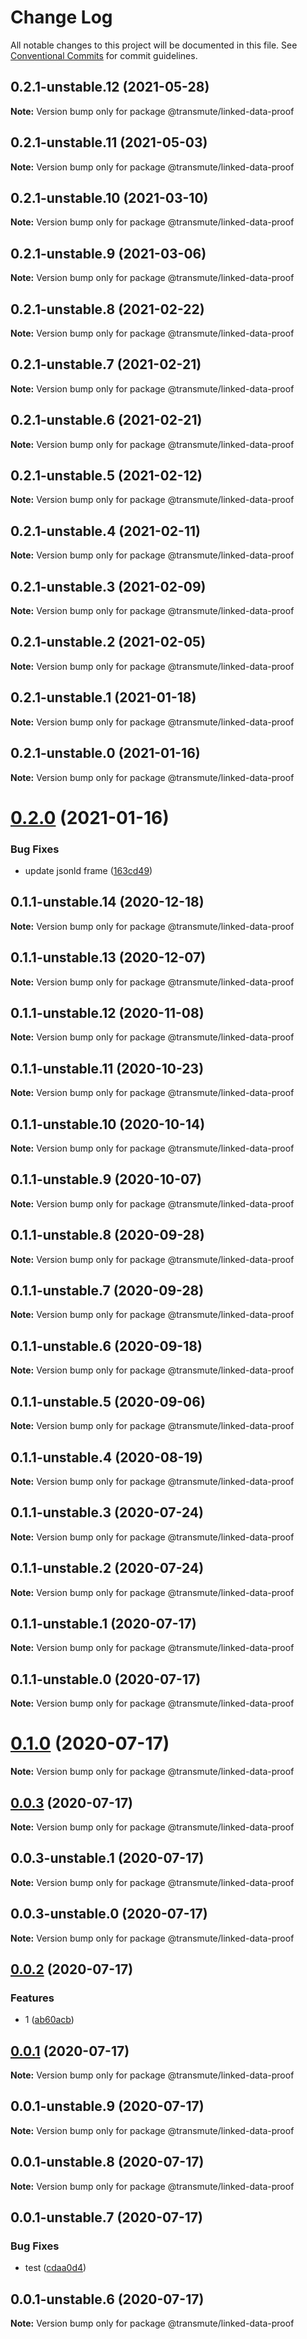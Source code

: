 # Change Log

All notable changes to this project will be documented in this file.
See [Conventional Commits](https://conventionalcommits.org) for commit guidelines.

## 0.2.1-unstable.12 (2021-05-28)

**Note:** Version bump only for package @transmute/linked-data-proof





## 0.2.1-unstable.11 (2021-05-03)

**Note:** Version bump only for package @transmute/linked-data-proof





## 0.2.1-unstable.10 (2021-03-10)

**Note:** Version bump only for package @transmute/linked-data-proof





## 0.2.1-unstable.9 (2021-03-06)

**Note:** Version bump only for package @transmute/linked-data-proof





## 0.2.1-unstable.8 (2021-02-22)

**Note:** Version bump only for package @transmute/linked-data-proof





## 0.2.1-unstable.7 (2021-02-21)

**Note:** Version bump only for package @transmute/linked-data-proof





## 0.2.1-unstable.6 (2021-02-21)

**Note:** Version bump only for package @transmute/linked-data-proof





## 0.2.1-unstable.5 (2021-02-12)

**Note:** Version bump only for package @transmute/linked-data-proof





## 0.2.1-unstable.4 (2021-02-11)

**Note:** Version bump only for package @transmute/linked-data-proof





## 0.2.1-unstable.3 (2021-02-09)

**Note:** Version bump only for package @transmute/linked-data-proof





## 0.2.1-unstable.2 (2021-02-05)

**Note:** Version bump only for package @transmute/linked-data-proof





## 0.2.1-unstable.1 (2021-01-18)

**Note:** Version bump only for package @transmute/linked-data-proof





## 0.2.1-unstable.0 (2021-01-16)

**Note:** Version bump only for package @transmute/linked-data-proof





# [0.2.0](https://github.com/transmute-industries/vc.js/compare/v0.1.1-unstable.14...v0.2.0) (2021-01-16)


### Bug Fixes

* update jsonld frame ([163cd49](https://github.com/transmute-industries/vc.js/commit/163cd492951ac46af43922e62423ea7628c4a82f))





## 0.1.1-unstable.14 (2020-12-18)

**Note:** Version bump only for package @transmute/linked-data-proof





## 0.1.1-unstable.13 (2020-12-07)

**Note:** Version bump only for package @transmute/linked-data-proof





## 0.1.1-unstable.12 (2020-11-08)

**Note:** Version bump only for package @transmute/linked-data-proof





## 0.1.1-unstable.11 (2020-10-23)

**Note:** Version bump only for package @transmute/linked-data-proof





## 0.1.1-unstable.10 (2020-10-14)

**Note:** Version bump only for package @transmute/linked-data-proof





## 0.1.1-unstable.9 (2020-10-07)

**Note:** Version bump only for package @transmute/linked-data-proof





## 0.1.1-unstable.8 (2020-09-28)

**Note:** Version bump only for package @transmute/linked-data-proof





## 0.1.1-unstable.7 (2020-09-28)

**Note:** Version bump only for package @transmute/linked-data-proof





## 0.1.1-unstable.6 (2020-09-18)

**Note:** Version bump only for package @transmute/linked-data-proof





## 0.1.1-unstable.5 (2020-09-06)

**Note:** Version bump only for package @transmute/linked-data-proof





## 0.1.1-unstable.4 (2020-08-19)

**Note:** Version bump only for package @transmute/linked-data-proof





## 0.1.1-unstable.3 (2020-07-24)

**Note:** Version bump only for package @transmute/linked-data-proof





## 0.1.1-unstable.2 (2020-07-24)

**Note:** Version bump only for package @transmute/linked-data-proof





## 0.1.1-unstable.1 (2020-07-17)

**Note:** Version bump only for package @transmute/linked-data-proof





## 0.1.1-unstable.0 (2020-07-17)

**Note:** Version bump only for package @transmute/linked-data-proof





# [0.1.0](https://github.com/transmute-industries/vc.js/compare/v0.0.3...v0.1.0) (2020-07-17)

**Note:** Version bump only for package @transmute/linked-data-proof





## [0.0.3](https://github.com/transmute-industries/vc.js/compare/v0.0.3-unstable.1...v0.0.3) (2020-07-17)

**Note:** Version bump only for package @transmute/linked-data-proof





## 0.0.3-unstable.1 (2020-07-17)

**Note:** Version bump only for package @transmute/linked-data-proof





## 0.0.3-unstable.0 (2020-07-17)

**Note:** Version bump only for package @transmute/linked-data-proof





## [0.0.2](https://github.com/transmute-industries/vc.js/compare/v0.0.1...v0.0.2) (2020-07-17)


### Features

* 1 ([ab60acb](https://github.com/transmute-industries/vc.js/commit/ab60acbaf526379fada7bcb4ab2599e17455f6da))





## [0.0.1](https://github.com/transmute-industries/vc.js/compare/v0.0.1-unstable.9...v0.0.1) (2020-07-17)

**Note:** Version bump only for package @transmute/linked-data-proof





## 0.0.1-unstable.9 (2020-07-17)

**Note:** Version bump only for package @transmute/linked-data-proof





## 0.0.1-unstable.8 (2020-07-17)

**Note:** Version bump only for package @transmute/linked-data-proof





## 0.0.1-unstable.7 (2020-07-17)


### Bug Fixes

* test ([cdaa0d4](https://github.com/transmute-industries/vc.js/commit/cdaa0d489bfb5390ed98545884642c798ce18192))





## 0.0.1-unstable.6 (2020-07-17)

**Note:** Version bump only for package @transmute/linked-data-proof
